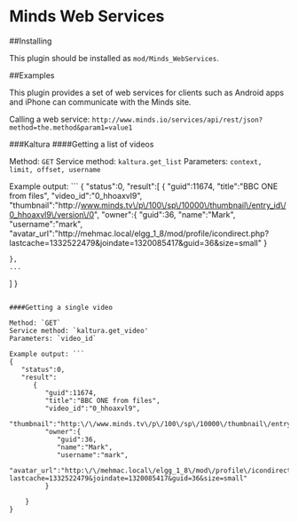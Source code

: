 Minds Web Services
=================

##Installing  

This plugin should be installed as `mod/Minds_WebServices`.

##Examples  

This plugin provides a set of web services for clients such as Android apps and iPhone can communicate with the Minds site.   

Calling a web service: `http://www.minds.io/services/api/rest/json?method=the.method&param1=value1`  

###Kaltura
####Getting a list of videos  

Method: `GET`
Service method: `kaltura.get_list`
Parameters: `context, limit, offset, username`

Example output: ``` 
{
   "status":0,
   "result":[
      {
         "guid":11674,
         "title":"BBC ONE from files",
         "video_id":"0_hhoaxvl9",
         "thumbnail":"http:\/\/www.minds.tv\/p\/100\/sp\/10000\/thumbnail\/entry_id\/0_hhoaxvl9\/version\/0",
         "owner":{
            "guid":36,
            "name":"Mark",
            "username":"mark",
            "avatar_url":"http:\/\/mehmac.local\/elgg_1_8\/mod\/profile\/icondirect.php?lastcache=1332522479&joindate=1320085417&guid=36&size=small"
         }

	},
	...	
   ]
}
```

####Getting a single video 

Method: `GET`
Service method: `kaltura.get_video'
Parameters: `video_id`

Example output: ```
{
   "status":0,
   "result":
      {
         "guid":11674,
         "title":"BBC ONE from files",
         "video_id":"0_hhoaxvl9",
         "thumbnail":"http:\/\/www.minds.tv\/p\/100\/sp\/10000\/thumbnail\/entry_id\/0_hhoaxvl9\/version\/0",
         "owner":{
            "guid":36,
            "name":"Mark",
            "username":"mark",
            "avatar_url":"http:\/\/mehmac.local\/elgg_1_8\/mod\/profile\/icondirect.php?lastcache=1332522479&joindate=1320085417&guid=36&size=small"
         }

	}
}
```